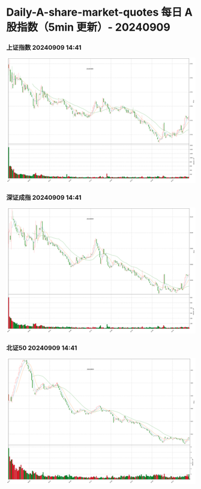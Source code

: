 
# Daily-A-share-market-quotes 每日 A 股指数（5min 更新）- 20240909

### 上证指数 20240909 14:41
![](./fig/2024/9/20240909-sh000001.png)

### 深证成指 20240909 14:41
![](./fig/2024/9/20240909-sz399001.png)

### 北证50 20240909 14:41
![](./fig/2024/9/20240909-bj899050.png)

